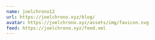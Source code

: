 ```yaml
---
name: joelchrono12
url: https://joelchrono.xyz/blog/
avatar: https://joelchrono.xyz/assets/img/favicon.svg
feed: https://joelchrono.xyz/feed.xml
---
```

